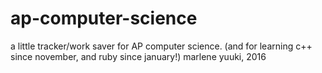 # ap-computer-science
a little tracker/work saver for AP computer science.
(and for learning c++ since november, and ruby since january!)
marlene yuuki, 2016
